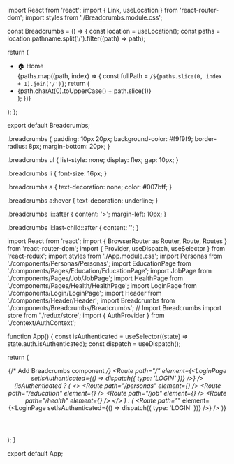 import React from 'react';
import { Link, useLocation } from 'react-router-dom';
import styles from './Breadcrumbs.module.css';

const Breadcrumbs = () => {
  const location = useLocation();
  const paths = location.pathname.split('/').filter((path) => path);

  return (
    <nav className={styles.breadcrumbs}>
      <ul>
        <li>
          <Link to="/">🏠 Home</Link>
        </li>
        {paths.map((path, index) => {
          const fullPath = `/${paths.slice(0, index + 1).join('/')}`;
          return (
            <li key={index}>
              <Link to={fullPath}>
                {path.charAt(0).toUpperCase() + path.slice(1)}
              </Link>
            </li>
          );
        })}
      </ul>
    </nav>
  );
};

export default Breadcrumbs;




.breadcrumbs {
  padding: 10px 20px;
  background-color: #f9f9f9;
  border-radius: 8px;
  margin-bottom: 20px;
}

.breadcrumbs ul {
  list-style: none;
  display: flex;
  gap: 10px;
}

.breadcrumbs li {
  font-size: 16px;
}

.breadcrumbs a {
  text-decoration: none;
  color: #007bff;
}

.breadcrumbs a:hover {
  text-decoration: underline;
}

.breadcrumbs li::after {
  content: '>';
  margin-left: 10px;
}

.breadcrumbs li:last-child::after {
  content: '';
}






import React from 'react';
import { BrowserRouter as Router, Route, Routes } from 'react-router-dom';
import { Provider, useDispatch, useSelector } from 'react-redux';
import styles from './App.module.css';
import Personas from './components/Personas/Personas';
import EducationPage from './components/Pages/Education/EducationPage';
import JobPage from './components/Pages/Job/JobPage';
import HealthPage from './components/Pages/Health/HealthPage';
import LoginPage from './components/Login/LoginPage';
import Header from './components/Header/Header';
import Breadcrumbs from './components/Breadcrumbs/Breadcrumbs'; // Import Breadcrumbs
import store from './redux/store'; 
import { AuthProvider } from './context/AuthContext';

function App() {
  const isAuthenticated = useSelector((state) => state.auth.isAuthenticated);
  const dispatch = useDispatch();

  return (
    <Provider store={store}>
      <AuthProvider>
        <Router>
          <div className={styles.App}>
            <Header />
            <Breadcrumbs /> {/* Add Breadcrumbs component */}
            <Routes>
              <Route
                path="/"
                element={<LoginPage setIsAuthenticated={() => dispatch({ type: 'LOGIN' })} />}
              />
              {isAuthenticated ? (
                <>
                  <Route path="/personas" element={<Personas />} />
                  <Route path="/education" element={<EducationPage />} />
                  <Route path="/job" element={<JobPage />} />
                  <Route path="/health" element={<HealthPage />} />
                </>
              ) : (
                <Route path="*" element={<LoginPage setIsAuthenticated={() => dispatch({ type: 'LOGIN' })} />} />
              )}
            </Routes>
          </div>
        </Router>
      </AuthProvider>
    </Provider>
  );
}

export default App;
